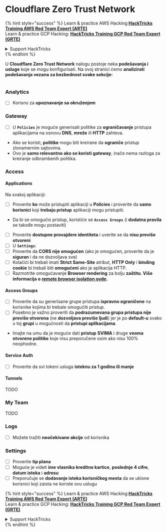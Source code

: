 # Cloudflare Zero Trust Network

{% hint style="success" %}
Learn & practice AWS Hacking:<img src="../../.gitbook/assets/image (1).png" alt="" data-size="line">[**HackTricks Training AWS Red Team Expert (ARTE)**](https://training.hacktricks.xyz/courses/arte)<img src="../../.gitbook/assets/image (1).png" alt="" data-size="line">\
Learn & practice GCP Hacking: <img src="../../.gitbook/assets/image (2).png" alt="" data-size="line">[**HackTricks Training GCP Red Team Expert (GRTE)**<img src="../../.gitbook/assets/image (2).png" alt="" data-size="line">](https://training.hacktricks.xyz/courses/grte)

<details>

<summary>Support HackTricks</summary>

* Check the [**subscription plans**](https://github.com/sponsors/carlospolop)!
* **Join the** 💬 [**Discord group**](https://discord.gg/hRep4RUj7f) or the [**telegram group**](https://t.me/peass) or **follow** us on **Twitter** 🐦 [**@hacktricks\_live**](https://twitter.com/hacktricks\_live)**.**
* **Share hacking tricks by submitting PRs to the** [**HackTricks**](https://github.com/carlospolop/hacktricks) and [**HackTricks Cloud**](https://github.com/carlospolop/hacktricks-cloud) github repos.

</details>
{% endhint %}

U **Cloudflare Zero Trust Network** nalogu postoje neka **podešavanja i usluge** koje se mogu konfigurisati. Na ovoj stranici ćemo **analizirati podešavanja vezana za bezbednost svake sekcije:**

<figure><img src="../../.gitbook/assets/image (206).png" alt=""><figcaption></figcaption></figure>

### Analytics

* [ ] Korisno za **upoznavanje sa okruženjem**

### **Gateway**

* [ ] U **`Policies`** je moguće generisati politike za **ograničavanje** pristupa aplikacijama na osnovu **DNS**, **mreže** ili **HTTP** zahteva.
* Ako se koristi, **politike** mogu biti kreirane da **ograniče** pristup zlonamernim sajtovima.
* Ovo je **samo relevantno ako se koristi gateway**, inače nema razloga za kreiranje odbrambenih politika.

### Access

#### Applications

Na svakoj aplikaciji:

* [ ] Proverite **ko** može pristupiti aplikaciji u **Policies** i proverite da **samo** **korisnici** koji **trebaju pristup** aplikaciji mogu pristupiti.
* Da bi se omogućio pristup, koristiće se **`Access Groups`** (i **dodatna pravila** se takođe mogu postaviti)
* [ ] Proverite **dostupne provajdere identiteta** i uverite se da **nisu previše otvoreni**
* [ ] U **`Settings`**:
* [ ] Proverite da **CORS nije omogućen** (ako je omogućen, proverite da je **siguran** i da ne dozvoljava sve)
* [ ] Kolačići bi trebali imati **Strict Same-Site** atribut, **HTTP Only** i **binding cookie** bi trebali biti **omogućeni** ako je aplikacija HTTP.
* [ ] Razmotrite omogućavanje **Browser rendering** za bolju **zaštitu. Više informacija o** [**remote browser isolation ovde**](https://blog.cloudflare.com/cloudflare-and-remote-browser-isolation/)**.**

#### **Access Groups**

* [ ] Proverite da su generisane grupe pristupa **ispravno ograničene** na korisnike kojima bi trebale omogućiti pristup.
* [ ] Posebno je važno proveriti da **podrazumevana grupa pristupa nije previše otvorena** (ne **dozvoljava previše ljudi**) jer je po **default-u** svako u toj **grupi** u mogućnosti da **pristupi aplikacijama**.
* Imajte na umu da je moguće dati **pristup** **SVIMA** i druge **veoma otvorene politike** koje nisu preporučene osim ako nisu 100% neophodne.

#### Service Auth

* [ ] Proverite da svi tokeni usluga **isteknu za 1 godinu ili manje**

#### Tunnels

TODO

### My Team

TODO

### Logs

* [ ] Možete tražiti **neočekivane akcije** od korisnika

### Settings

* [ ] Proverite **tip plana**
* [ ] Moguće je videti **ime vlasnika kreditne kartice**, **poslednje 4 cifre**, **datum isteka** i **adresu**
* [ ] Preporučuje se **dodavanje isteka korisničkog mesta** da se uklone korisnici koji zaista ne koriste ovu uslugu

{% hint style="success" %}
Learn & practice AWS Hacking:<img src="../../.gitbook/assets/image (1).png" alt="" data-size="line">[**HackTricks Training AWS Red Team Expert (ARTE)**](https://training.hacktricks.xyz/courses/arte)<img src="../../.gitbook/assets/image (1).png" alt="" data-size="line">\
Learn & practice GCP Hacking: <img src="../../.gitbook/assets/image (2).png" alt="" data-size="line">[**HackTricks Training GCP Red Team Expert (GRTE)**<img src="../../.gitbook/assets/image (2).png" alt="" data-size="line">](https://training.hacktricks.xyz/courses/grte)

<details>

<summary>Support HackTricks</summary>

* Check the [**subscription plans**](https://github.com/sponsors/carlospolop)!
* **Join the** 💬 [**Discord group**](https://discord.gg/hRep4RUj7f) or the [**telegram group**](https://t.me/peass) or **follow** us on **Twitter** 🐦 [**@hacktricks\_live**](https://twitter.com/hacktricks\_live)**.**
* **Share hacking tricks by submitting PRs to the** [**HackTricks**](https://github.com/carlospolop/hacktricks) and [**HackTricks Cloud**](https://github.com/carlospolop/hacktricks-cloud) github repos.

</details>
{% endhint %}

